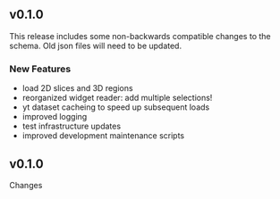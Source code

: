 ## v0.1.0

This release includes some non-backwards compatible changes to the schema. Old
json files will need to be updated.

### New Features
* load 2D slices and 3D regions
* reorganized widget reader: add multiple selections!
* yt dataset cacheing to speed up subsequent loads
* improved logging
* test infrastructure updates
* improved development maintenance scripts



## v0.1.0

Changes
